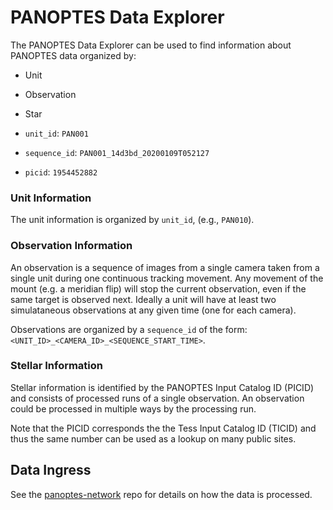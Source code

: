 # PANOPTES Data Explorer

The PANOPTES Data Explorer can be used to find information about PANOPTES data organized by:

* Unit
* Observation
* Star

* `unit_id`: `PAN001`
* `sequence_id`: `PAN001_14d3bd_20200109T052127`
* `picid`: `1954452882`

### Unit Information

The unit information is organized by `unit_id`, (e.g., `PAN010`).

### Observation Information

An observation is a sequence of images from a single camera taken from a single unit during one continuous
tracking movement. Any movement of the mount (e.g. a meridian flip) will stop the current observation, even if
the same target is observed next. Ideally a unit will have at least two simulataneous observations at any
given time (one for each camera).

Observations are organized by a `sequence_id` of the form: `<UNIT_ID>_<CAMERA_ID>_<SEQUENCE_START_TIME>`.

### Stellar Information

Stellar information is identified by the PANOPTES Input Catalog ID (PICID) and consists of processed runs
of a single observation. An observation could be processed in multiple ways by the processing run.

Note that the PICID corresponds the the Tess Input Catalog ID (TICID) and thus the same number can be used
as a lookup on many public sites.

## Data Ingress

See the [panoptes-network](https://github.com/panoptes/panoptes-network) repo for details on how the data is
processed.
